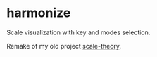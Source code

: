 # harmonize
Scale visualization with key and modes selection.

Remake of my old project [scale-theory](https://github.com/chriskilinc/scale-theory).